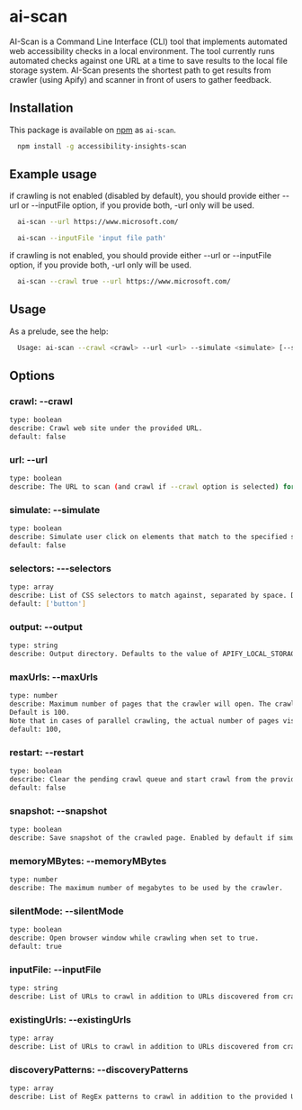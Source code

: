 <!--
Copyright (c) Microsoft Corporation. All rights reserved.
Licensed under the MIT License.
-->

# ai-scan

AI-Scan is a Command Line Interface (CLI) tool that implements automated web accessibility checks in a local environment. The tool currently runs automated checks against one URL at a time to save results to the local file storage system. AI-Scan presents the shortest path to get results from crawler (using Apify) and scanner in front of users to gather feedback.


## Installation

This package is available on [npm](http://npmjs.com) as `ai-scan`.

```sh
  npm install -g accessibility-insights-scan
```

## Example usage

if crawling is not enabled (disabled by default), you should provide either --url or --inputFile option, if you provide both, -url only will be used.

```sh
  ai-scan --url https://www.microsoft.com/
```

```sh
  ai-scan --inputFile 'input file path'
```

if crawling is not enabled, you should provide either --url or --inputFile option, if you provide both, -url only will be used.

```sh
  ai-scan --crawl true --url https://www.microsoft.com/
```

## Usage

As a prelude, see the help:

```sh
  Usage: ai-scan --crawl <crawl> --url <url> --simulate <simulate> [--selectors <selector1 ...>] --output <output> --maxUrls <maxUrls> --restart <restart> --snapshot <snapshot> --memoryMBytes <memoryMBytes> --silentMode <silentMode> [--existingUrls <url1 ...>] [--discoveryPatterns <pattern1 ...>]
```

## Options

### crawl: --crawl

```sh
type: boolean
describe: Crawl web site under the provided URL.
default: false
```

### url: --url

```sh
type: boolean
describe: The URL to scan (and crawl if --crawl option is selected) for accessibility issues.
```

### simulate: --simulate

```sh
type: boolean
describe: Simulate user click on elements that match to the specified selectors.
default: false
```

### selectors: ---selectors

```sh
type: array
describe: List of CSS selectors to match against, separated by space. Default selector is 'button'.
default: ['button']
```

### output: --output

```sh
type: string
describe: Output directory. Defaults to the value of APIFY_LOCAL_STORAGE_DIR, if set, or ./crawler_storage, if not.
```

### maxUrls: --maxUrls

```sh
type: number
describe: Maximum number of pages that the crawler will open. The crawl will stop when this limit is reached.
Default is 100.
Note that in cases of parallel crawling, the actual number of pages visited might be slightly higher than this value.
default: 100,
```

### restart: --restart

```sh
type: boolean
describe: Clear the pending crawl queue and start crawl from the provided URL when set to true, otherwise resume the crawl from the last request in the queue.
default: false
```

### snapshot: --snapshot

```sh
type: boolean
describe: Save snapshot of the crawled page. Enabled by default if simulation option is selected, otherwise false.
```

### memoryMBytes: --memoryMBytes

```sh
type: number
describe: The maximum number of megabytes to be used by the crawler.
```

### silentMode: --silentMode

```sh
type: boolean
describe: Open browser window while crawling when set to true.
default: true
```

### inputFile: --inputFile

```sh
type: string
describe: List of URLs to crawl in addition to URLs discovered from crawling the provided URL.
```

### existingUrls: --existingUrls

```sh
type: array
describe: List of URLs to crawl in addition to URLs discovered from crawling the provided URL, separated by space.
```

### discoveryPatterns: --discoveryPatterns

```sh
type: array
describe: List of RegEx patterns to crawl in addition to the provided URL, separated by space.
```
